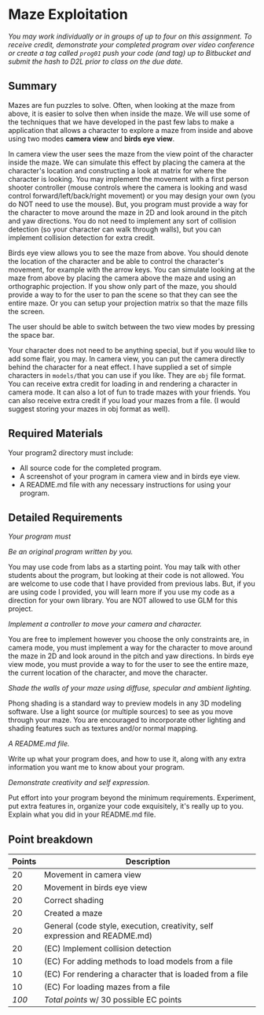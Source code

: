 # Maze Exploitation

*You may work individually or in groups of up to four on this assignment.
To receive credit, demonstrate your
completed program over video conference or create a tag called `prog01`
push your code (and tag) up to Bitbucket and submit the hash to D2L prior to
class on the due date.*


## Summary

Mazes are fun puzzles to solve.  Often, when looking at the maze from above, it
is easier to solve then when inside the maze.  We will use some of the
techniques that we have developed in the past few labs to make a application
that allows a character to explore a maze from inside and above using two modes
**camera view** and **birds eye view**.

In camera view the user sees the maze from the view point of the character
inside the maze.  We can simulate this effect by placing the camera at the
character's location and constructing a look at matrix for where the character
is looking.  You may implement the movement with a first person shooter
controller (mouse controls where the camera is looking and wasd control
forward/left/back/right movement) or you may design your own (you do NOT need to
use the mouse).  But, you program must provide a way for the character to move
around the maze in 2D and look around in the pitch and yaw directions.  You do
not need to implement any sort of collision detection (so your character can
walk through walls), but you can implement collision detection for extra credit.

Birds eye view allows you to see the maze from above.  You should denote the
location of the character and be able to control the character's movement, for
example with the arrow keys.  You can simulate looking at the maze from above by
placing the camera above the maze and using an orthographic projection.  If you
show only part of the maze, you should provide a way to for the user to pan the
scene so that they can see the entire maze.  Or you can setup your projection
matrix so that the maze fills the screen.

The user should be able to switch between the two view modes by pressing the
space bar.

Your character does not need to be anything special, but if you would like to
add some flair, you may.  In camera view, you can put the camera directly behind
the character for a neat effect.  I have supplied a set of simple characters in
`models/`that you can use if you like.  They are `obj` file format.  You can
receive extra credit for loading in and rendering a character in camera mode.
It can also a lot of fun to trade mazes with your friends.  You can also receive
extra credit if you load your mazes from a file. (I would suggest storing your
mazes in obj format as well).

## Required Materials

Your program2 directory must include:

* All source code for the completed program.
* A screenshot of your program  in camera view and in birds eye view.
* A README.md file with any necessary instructions for using your program.

## Detailed Requirements

*Your program must*

*Be an original program written by you.*

You may use code from labs as a starting point. You may talk with other students
about the program, but looking at their code is not allowed.  You are welcome to
use code that I have provided from previous labs. But, if you are using code I
provided, you will learn more if you use my code as a direction for your own
library.  You are NOT allowed to use GLM for this project.

*Implement a controller to move your camera and character.*

You are free to implement however you choose the only constraints are, in camera
mode, you must implement a way for the character to move around the maze in 2D
and look around in the pitch and yaw directions.  In birds eye view mode, you
must provide a way to for the user to see the entire maze, the current location
of the character, and move the character.

*Shade the walls of your maze using diffuse, specular and ambient lighting.*

Phong shading is a standard way to preview models in any 3D modeling software.
Use a light source (or multiple sources) to see as you move through your maze.
You are encouraged to incorporate other lighting and shading features such as
textures and/or normal mapping.

*A README.md file.*

Write up what your program does, and how to use it, along with any extra
information you want me to know about your program.

*Demonstrate creativity and self expression.*

Put effort into your program beyond the minimum requirements. Experiment, put
extra features in, organize your code exquisitely, it's really up to you.
Explain what you did in your README.md file.

## Point breakdown

| Points    | Description |
|-----------|-------------|
| 20        | Movement in camera view |
| 20        | Movement in birds eye view |
| 20        | Correct shading |
| 20        | Created a maze |
| 20        | General (code style, execution, creativity, self expression and README.md) |
| 20        | (EC) Implement collision detection |
| 10        | (EC) For adding methods to load models from a file |
| 10        | (EC) For rendering a character that is loaded from a file |
| 10        | (EC) For loading mazes from a file |
| *100*     | *Total points* w/ 30 possible EC points |

